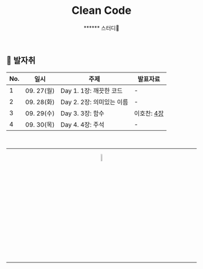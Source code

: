<div align=center>
<h1> Clean Code </h1>

****** 스터디🌱

</div>

<br />

## 🐾 발자취

<table>
    <thead>
        <tr>
            <th> No. </th>
            <th> 일시 </th>
            <th> 주제 </th>
            <th> 발표자료 </th>
        </tr>
    </thead>
    <tbody>
        <tr>
            <td> 1 </td>
            <td> 09. 27(월) </td>
            <td> Day 1. 1장: 깨끗한 코드 </td>
            <td>  
                -
            </td>
        </tr>
        <tr>
            <td> 2 </td>
            <td> 09. 28(화) </td>
            <td> Day 2. 2장: 의미있는 이름 </td>
            <td>  
                -
            </td>
        </tr>
        <tr>
            <td> 3 </td>
            <td> 09. 29(수) </td>
            <td> Day 3. 3장: 함수 </td>
            <td>  
                이호찬: <a href="#">4장</a>
            </td>
        </tr>
        <tr>
            <td> 4 </td>
            <td> 09. 30(목) </td>
            <td> Day 4. 4장: 주석 </td>
            <td>  
                -
            </td>
        </tr>
    </tbody>
</table>


<br />
<hr />
<p align="center">
    <img width="7%" alt="_2021-05-12__1 58 58" src="https://user-images.githubusercontent.com/25525648/117926239-69859c00-b333-11eb-88d1-3c59bd5cf166.png">
</p>
<hr />

